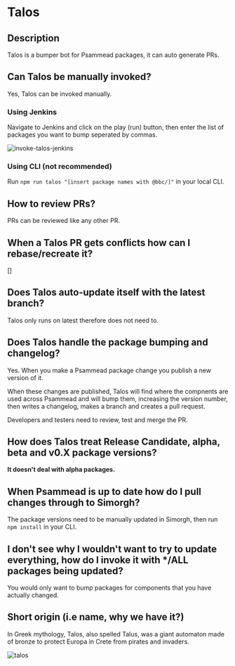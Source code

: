 # Talos

## Description

Talos is a bumper bot for Psammead packages, it can auto generate PRs.

## Can Talos be manually invoked?

Yes, Talos can be invoked manually.

### Using Jenkins

Navigate to Jenkins and click on the play (run) button, then enter the list of packages you want to bump seperated by commas.

![invoke-talos-jenkins](https://user-images.githubusercontent.com/34196381/63758525-d03ef980-c8b3-11e9-9b8c-d4f9a451237b.png)

### Using CLI (not recommended) 

Run ``npm run talos "[insert package names with @bbc/]"`` in your local CLI.

## How to review PRs?

PRs can be reviewed like any other PR.

## When a Talos PR gets conflicts how can I rebase/recreate it?

[]

## Does Talos auto-update itself with the latest branch?

Talos only runs on latest therefore does not need to.

## Does Talos handle the package bumping and changelog?

Yes. When you make a Psammead package change you publish a new version of it.

When these changes are published, Talos will find where the compnents are used across Psammead and will bump them, increasing the version number, then writes a changelog, makes a branch and creates a pull request.

Developers and testers need to review, test and merge the PR.

## How does Talos treat Release Candidate, alpha, beta and v0.X package versions?

______________It doesn't deal with alpha packages.______________

## When Psammead is up to date how do I pull changes through to Simorgh?

The package versions need to be manually updated in Simorgh, then run ``npm install`` in your CLI.

## I don't see why I wouldn't want to try to update everything, how do I invoke it with \*/ALL packages being updated?

You would only want to bump packages for components that you have actually changed.

## Short origin (i.e name, why we have it?)

In Greek mythology, Talos, also spelled Talus, was a giant automaton made of bronze to protect Europa in Crete from pirates and invaders.

![talos](https://upload.wikimedia.org/wikipedia/commons/c/c8/Didrachm_Phaistos_obverse_CdM.jpg)






